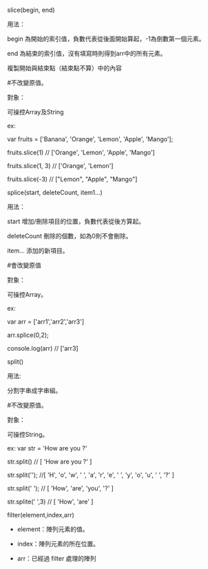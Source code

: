 
slice(begin, end)

用法：

begin 為開始的索引值，負數代表從後面開始算起，-1為倒數第一個元素。

end 為結束的索引值，沒有填寫時則得到arr中的所有元素。

複製開始與結束點（結束點不算）中的內容

#不改變原值。

對象：

可操控Array及String

ex:

var fruits = ['Banana', 'Orange', 'Lemon', 'Apple', 'Mango'];

fruits.slice(1) // ['Orange', 'Lemon', 'Apple', 'Mango']

fruits.slice(1, 3) // ['Orange', 'Lemon']

fruits.slice(-3) // ["Lemon", "Apple", "Mango"]

splice(start, deleteCount, item1...)

用法：

start 增加/刪除項目的位置，負數代表從後方算起。

deleteCount 刪除的個數，如為0則不會刪除。

item… 添加的新項目。

#會改變原值

對象：

可操控Array。

ex:

var arr = ['arr1','arr2','arr3']

arr.splice(0,2);

console.log(arr) // ['arr3]

split()

用法:

分割字串成字串組。

#不改變原值。

對象：

可操控String。

ex: var str = 'How are you ?'

str.split() // [ 'How are you ?' ]

str.split(''); //[ 'H', 'o', 'w', ' ', 'a', 'r', 'e', ' ', 'y', 'o', 'u', ' ', '?' ]

str.split(' '); // [ 'How', 'are', 'you', '?' ]

str.splite(' ',3) // [ 'How', 'are' ]

filter(element,index,arr)

- element：陣列元素的值。

- index：陣列元素的所在位置。

- arr：已經過 filter 處理的陣列
